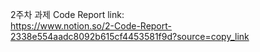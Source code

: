2주차 과제 Code  Report link:  
https://www.notion.so/2-Code-Report-2338e554aadc8092b615cf4453581f9d?source=copy_link
